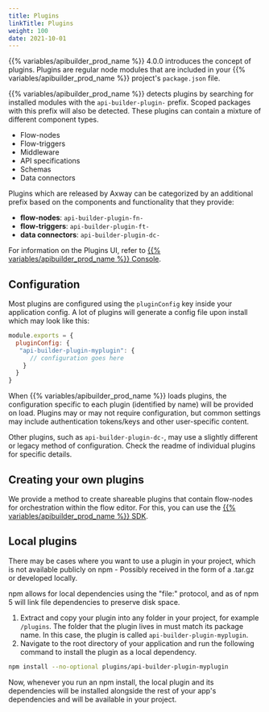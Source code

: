 ```yaml
---
title: Plugins
linkTitle: Plugins
weight: 100
date: 2021-10-01
---
```


{{% variables/apibuilder_prod_name %}} 4.0.0 introduces the concept of plugins. Plugins are regular node modules that are included in your {{% variables/apibuilder_prod_name %}} project's `package.json` file.

{{% variables/apibuilder_prod_name %}} detects plugins by searching for installed modules with the `api-builder-plugin-` prefix. Scoped packages with this prefix will also be detected. These plugins can contain a mixture of different component types.

* Flow-nodes
* Flow-triggers
* Middleware
* API specifications
* Schemas
* Data connectors

Plugins which are released by Axway can be categorized by an additional prefix based on the components and functionality that they provide:

* **flow-nodes**: `api-builder-plugin-fn-`
* **flow-triggers**: `api-builder-plugin-ft-`
* **data connectors**: `api-builder-plugin-dc-`

For information on the Plugins UI, refer to [{{% variables/apibuilder_prod_name %}} Console](/docs/developer_guide/console/#plugins-tab).

## Configuration

Most plugins are configured using the `pluginConfig` key inside your application config. A lot of plugins will generate a config file upon install which may look like this:

```javascript
module.exports = {
  pluginConfig: {
   "api-builder-plugin-myplugin": {
      // configuration goes here
    }
  }
}
```

When {{% variables/apibuilder_prod_name %}} loads plugins, the configuration specific to each plugin (identified by name) will be provided on load. Plugins may or may not require configuration, but common settings may include authentication tokens/keys and other user-specific content.

Other plugins, such as `api-builder-plugin-dc-`, may use a slightly different or legacy method of configuration. Check the readme of individual plugins for specific details.

## Creating your own plugins

We provide a method to create shareable plugins that contain flow-nodes for orchestration within the flow editor. For this, you can use the [{{% variables/apibuilder_prod_name %}} SDK](/docs/developer_guide/sdk/).

## Local plugins

There may be cases where you want to use a plugin in your project, which is not available publicly on npm - Possibly received in the form of a .tar.gz or developed locally.

npm allows for local dependencies using the "file:" protocol, and as of npm 5 will link file dependencies to preserve disk space.

1. Extract and copy your plugin into any folder in your project, for example `/plugins`.
  The folder that the plugin lives in must match its package name. In this case, the plugin is called `api-builder-plugin-myplugin`.
1. Navigate to the root directory of your application and run the following command to install the plugin as a local dependency.

  ```bash
  npm install --no-optional plugins/api-builder-plugin-myplugin
  ```

  Now, whenever you run an npm install, the local plugin and its dependencies will be installed alongside the rest of your app's dependencies and will be available in your project.
